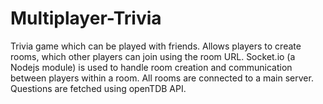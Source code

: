 # Multiplayer-Trivia
Trivia game which can be played with friends. Allows players to create rooms, which other players can join using the room URL. Socket.io (a Nodejs module) is used to handle room creation and communication between players within a room. All rooms are connected to a main server. Questions are fetched using openTDB API.
